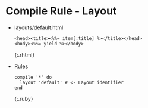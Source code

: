 Compile Rule - Layout
=====================

- layouts/default.html

  ~~~
  <head><title><%%= item[:title] %></title></head>
  <body><%%= yield %></body>
  ~~~
  {:.rhtml}

- Rules

  ~~~
  compile '*' do
    layout 'default' # <- Layout identifier
  end
  ~~~
  {:.ruby}
